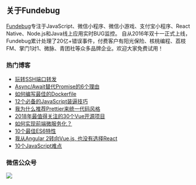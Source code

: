## 关于Fundebug

[Fundebug](https://www.fundebug.com/)专注于JavaScript、微信小程序、微信小游戏、支付宝小程序、React Native、Node.js和Java线上应用实时BUG监控。 自从2016年双十一正式上线，Fundebug累计处理了20亿+错误事件，付费客户有阳光保险、核桃编程、荔枝FM、掌门1对1、微脉、青团社等众多品牌企业。欢迎大家免费试用！

### 热门博客

- [玩转SSH端口转发](https://blog.fundebug.com/2017/04/24/ssh-port-forwarding/)
- [Async/Await替代Promise的6个理由](https://blog.fundebug.com/2017/04/04/nodejs-async-await/)
- [如何编写最佳的Dockerfile](https://blog.fundebug.com/2017/05/15/write-excellent-dockerfile/)
- [12个必备的JavaScript装逼技巧](https://blog.fundebug.com/2017/07/06/12-tricks-that-js-rocks/)
- [我为什么推荐Prettier来统一代码风格](https://blog.fundebug.com/2017/10/23/format-code-use-Prettier/)
- [2018年最值得关注的30个Vue开源项目](https://blog.fundebug.com/2018/05/29/30-amazing-vuejs-open-source/)
- [如何实现前端微服务化？](https://blog.fundebug.com/2017/08/02/micro_frontend_development/)
- [10个最佳ES6特性](https://blog.fundebug.com/2017/08/21/10-best-es6-feature/)
- [我从Angular 2转向Vue.js, 也没有选择React](https://blog.fundebug.com/2017/09/20/why-we-moved-from-angular2-to-vue/)
- [10个JavaScript难点](https://blog.fundebug.com/2017/07/17/10-javascript-difficulties/)

### 微信公众号

![](https://image.fundebug.com/weixin_small.png)
